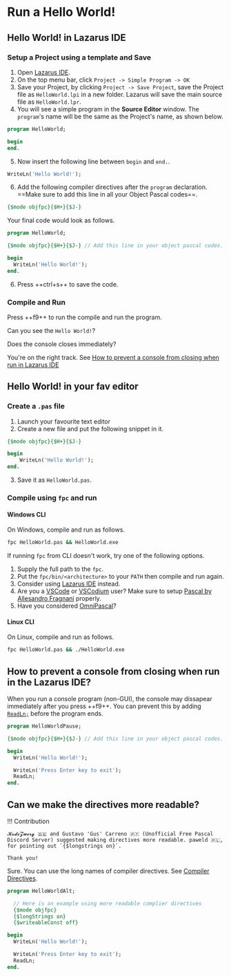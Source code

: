 # Run a Hello World!

## Hello World! in Lazarus IDE

### Setup a Project using a template and Save

1. Open [Lazarus IDE](https://www.lazarus-ide.org).
2. On the top menu bar, click `Project -> Simple Program -> OK`
3. Save your Project, by clicking `Project -> Save Project`, save the Project file as `HelloWorld.lpi` in a new folder. Lazarus will save the main source file as `HelloWorld.lpr`.
4. You will see a simple program in the **Source Editor** window. The `program`'s name will be the same as the Project's name, as shown below.

```pascal linenums="1"
program HelloWorld;

begin
end.
```

5. Now insert the following line between `begin` and `end.`.

```pascal
WriteLn('Hello World!');
```

6. Add the following compiler directives after the `program` declaration. ==Make sure to add this line in all your Object Pascal codes==. 

```pascal
{$mode objfpc}{$H+}{$J-}
```

Your final code would look as follows.

```pascal hl_lines="3 6" linenums="1"
program HelloWorld;

{$mode objfpc}{$H+}{$J-} // Add this line in your object pascal codes.

begin
  WriteLn('Hello World!');
end.
```

6. Press ++ctrl+s++ to save the code.

### Compile and Run

Press ++f9++ to run the compile and run the program.

Can you see the `Hello World!`? 

Does the console closes immediately?

You're on the right track. See [How to prevent a console from closing when run in Lazarus IDE](#how-to-prevent-a-console-from-closing-when-run-in-the-lazarus-ide)

## Hello World! in your fav editor

### Create a `.pas` file

1. Launch your favourite text editor
2. Create a new file and put the following snippet in it.

```pascal linenums="1"
{$mode objfpc}{$H+}{$J-} 

begin
    WriteLn('Hello World!');
end.
```

3. Save it as `HelloWorld.pas`.

### Compile using  `fpc` and run

#### Windows CLI

On Windows, compile and run as follows.

```bash
fpc HelloWorld.pas && HelloWorld.exe
```

If running `fpc` from CLI doesn't work, try one of the following options.

1. Supply the full path to the `fpc`.
2. Put the `fpc/bin/<architecture>` to your `PATH` then compile and run again.
3. Consider using [Lazarus IDE](https://www.lazarus-ide.org) instead.
4. Are you a [VSCode](https://code.visualstudio.com) or [VSCodium](https://vscodium.com) user? Make sure to setup [Pascal by Allesandro Fragnani](https://marketplace.visualstudio.com/items?itemName=alefragnani.pascal) properly.
5. Have you considered [OmniPascal](https://www.omnipascal.com)?

#### Linux  CLI

On Linux, compile and run as follows.

```bash
fpc HelloWorld.pas && ./HelloWorld.exe
```

## How to prevent a console from closing when run in the Lazarus IDE?

When you run a console program (non-GUI), the console may dissapear immediately after you press ++f9++. You can prevent this by adding [`ReadLn;`](https://www.freepascal.org/docs-html/rtl/system/readln.html) before the program ends.

```pascal hl_lines="9" linenums="1"
program HelloWorldPause;

{$mode objfpc}{$H+}{$J-} // Add this line in your object pascal codes.

begin
  WriteLn('Hello World!');

  WriteLn('Press Enter key to exit');
  ReadLn;
end.                      
```

## Can we make the directives more readable?

!!! Contribution

    𝓚𝓸𝓭𝓮𝓩𝔀𝓮𝓻𝓰 🇩🇪 and Gustavo 'Gus' Carreno 🇵🇹 (Unofficial Free Pascal Discord Server) suggested making directives more readable. paweld 🇵🇱, for pointing out `{$longstrings on}`.

    Thank you!

Sure. You can use the long names of compiler directives. See [Compiler Directives](https://www.freepascal.org/docs-html/prog/progch1.html#progse2.html). 

```pascal linenums="1" hl_lines="4-6"
program HelloWorldAlt;

  // Here is an example using more readable complier directives
  {$mode objfpc}
  {$longStrings on}
  {$writeableConst off}

begin
  WriteLn('Hello World!');

  WriteLn('Press Enter key to exit');
  ReadLn;
end.
```